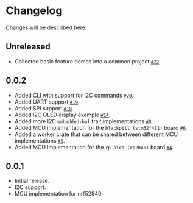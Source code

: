 # Changelog

Changes will be described here.

## Unreleased

* Collected basic feature demos into a common project [`#22`](https://github.com/jamesmunns/pretty-hal-machine/pull/22).

## 0.0.2

* Added CLI with support for I2C commands [`#20`](https://github.com/jamesmunns/pretty-hal-machine/pull/20).
* Added UART support [`#19`](https://github.com/jamesmunns/pretty-hal-machine/pull/19).
* Added SPI support [`#18`](https://github.com/jamesmunns/pretty-hal-machine/pull/18).
* Added I2C OLED display example [`#14`](https://github.com/jamesmunns/pretty-hal-machine/pull/14).
* Added more I2C `embedded-hal` trait implementations [`#8`](https://github.com/jamesmunns/pretty-hal-machine/pull/8).
* Added MCU implementation for the `blackpill (stm32f411)` board [`#6`](https://github.com/jamesmunns/pretty-hal-machine/pull/6).
* Added a worker crate that can be shared between different MCU implementations [`#5`](https://github.com/jamesmunns/pretty-hal-machine/pull/5).
* Added MCU implementation for the `rp pico (rp2040)` board [`#4`](https://github.com/jamesmunns/pretty-hal-machine/pull/4).

## 0.0.1

* Initial release.
* I2C support.
* MCU implementation for nrf52840.
